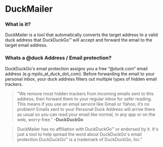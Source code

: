 # DuckMailer

### What is it?

DuckMailer is a tool that automatically converts the target address to a valid duck address that DuckDuckGo™ will accept and forward the email to the target email address.

### Whats a @duck Address / Email protection?

DuckDuckGo's email protection assigns you a free “@duck.com” email address (e.g mpilo_at_duck_dot_com). Before forwarding the email to your personal inbox, your duck address filters out multiple types of hidden email trackers.

<blockquote class="blockquote">
                    "We remove most hidden trackers from incoming emails sent to this address, then forward them to your
                    regular inbox for safer reading. This means if you use an email service like Gmail or Yahoo, it’s no
                    problem! Emails
                    sent to your Personal Duck Address will arrive there as usual so you can read your email like
                    normal, in any app or on the
  web, worry-free." <b>-DuckDuckGo</b>
</blockquote>

<!-- disclamer -->
<blockquote class="blockquote">
DuckMailer has no affiliation with DuckDuckGo™ or endorsed by it. It's just a tool to help spread the word about DuckDuckGo's email protection.DuckDuckGo™ is a trademark of DuckDuckGo, Inc."
</blockquote>
